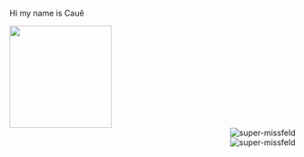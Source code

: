 Hi my name is Cauê 
 <div>
  <a href="https://github.com/Missfeldz">
  <img height="180em" src="https://github-readme-stats.vercel.app/api?username=Missfeldz&show_icons=true&theme=dark&include_all_commits=true&count_private=true"/>
</div>
<img align="right" alt="super-missfeld" src="https://i.giphy.com/media/GZDGoZYEHZING/giphy.webp">
<div style="display: inline_block"><br>
  <img align="right" alt="super-missfeld" src="https://i.giphy.com/media/GZDGoZYEHZING/giphy.webp">
</div>
  
 

